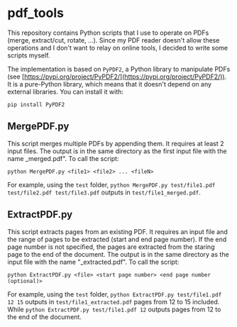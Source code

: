 # pdf_tools
This repository contains Python scripts that I use to operate on PDFs (merge, extract/cut, rotate, ...).
Since my PDF reader doesn't allow these operations and I don't want to relay on online tools, I decided to write some scripts myself.

The implementation is based on `PyPDF2`, a Python library to manipulate PDFs (see [https://pypi.org/project/PyPDF2/](https://pypi.org/project/PyPDF2/)).
It is a pure-Python library, which means that it doesn't depend on any external libraries.
You can install it with:

    pip install PyPDF2

## MergePDF.py
This script merges multiple PDFs by appending them.
It requires at least 2 input files. The output is in the same directory as the first input file with the name <file1>_merged.pdf".
To call the script:

    python MergePDF.py <file1> <file2> ... <fileN>

For example, using the `test` folder, `python MergePDF.py test/file1.pdf test/file2.pdf test/file3.pdf` outputs in `test/file1_merged.pdf`.

## ExtractPDF.py
This script extracts pages from an existing PDF.
It requires an input file and the range of pages to be extracted (start and end page number). If the end page number is not specified, the pages are extracted from the staring page to the end of the document.
The output is in the same directory as the input file with the name "<file>_extracted.pdf".
To call the script:

    python ExtractPDF.py <file> <start page number> <end page number (optional)>

For example, using the `test` folder, `python ExtractPDF.py test/file1.pdf 12 15` outputs in `test/file1_extracted.pdf` pages from 12 to 15 included. While `python ExtractPDF.py test/file1.pdf 12` outputs pages from 12 to the end of the document.
